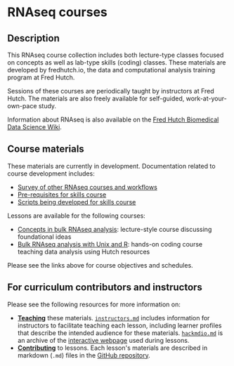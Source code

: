# RNAseq courses

## Description

This RNAseq course collection includes both lecture-type classes focused on concepts
as well as lab-type skills (coding) classes.
These materials are developed by fredhutch.io, 
the data and computational analysis training program at Fred Hutch. 

Sessions of these courses are periodically taught by instructors at Fred Hutch. The materials are also freely available for self-guided, work-at-your-own-pace study.

Information about RNAseq is also available on the [Fred Hutch Biomedical Data Science Wiki]((https://sciwiki.fredhutch.org/generation/datagen_rnaApproaches/)).

## Course materials

These materials are currently in development.
Documentation related to course development includes:
- [Survey of other RNAseq courses and workflows](surveyofcourses.md)
- [Pre-requisites for skills course](skills/prerequisites.md)
- [Scripts being developed for skills course](https://github.com/fredhutchio/rnaseq/skills/scripts/)

Lessons are available for the following courses:
- [Concepts in bulk RNAseq analysis](concepts/): lecture-style course discussing foundational ideas 
- [Bulk RNAseq analysis with Unix and R](skills/): hands-on coding course teaching data analysis using Hutch resources

Please see the links above for course objectives and schedules.

## For curriculum contributors and instructors

Please see the following resources for more information on:
- [**Teaching**](https://github.com/fredhutchio/instructors) these materials.
[`instructors.md`](instructors.md) includes information for instructors to facilitate teaching each lesson,
including learner profiles that describe the intended audience for these materials.
[`hackmdio.md`](hackio.md) is an archive of the [interactive webpage](https://hackmd.io) used during lessons.
- [**Contributing**](https://github.com/fredhutchio/curriculum_contribution) to lessons.
Each lesson's materials are described in markdown (`.md`) files
in the [GitHub repository](https://github.com/fredhutchio/rnaseq).
